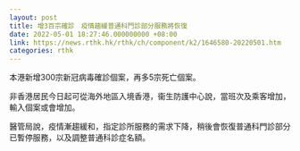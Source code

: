 ```yaml
---
layout: post
title: 增3百宗確診　疫情趨緩普通科門診部分服務將恢復
date: 2022-05-01 18:27:46.000000000 +08:00
link: https://news.rthk.hk/rthk/ch/component/k2/1646580-20220501.htm
categories: rthk
---
```


本港新增300宗新冠病毒確診個案，再多5宗死亡個案。

非香港居民今日起可從海外地區入境香港，衞生防護中心說，當班次及乘客增加，輸入個案或會增加。

醫管局說，疫情漸趨緩和，指定診所服務的需求下降，稍後會恢復普通科門診部分已暫停服務，以及調整普通科診症名額。
